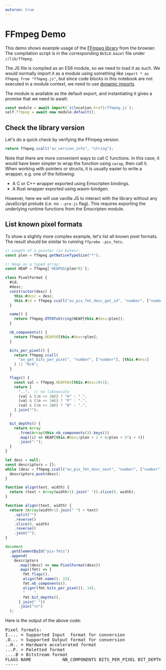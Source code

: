 ```yaml
---
autorun: true
---
```


# FFmpeg Demo

This demo shows example usage of the [FFmpeg library] from the browser. The
compilation script is in the corresponding `BUILD.bazel` file under
`//lib/ffmpeg`.

[FFmpeg library]: https://www.ffmpeg.org

The JS file is compiled as an ES6 module, so we need to load it as such. We
would normally import it as a module using something like `import * as FFmpeg
from "ffmpeg.js"`, but since code blocks in this notebook are not executed
in a module context, we need to use [dynamic imports].

[dynamic imports]: https://developer.mozilla.org/en-US/docs/Web/JavaScript/Reference/Operators/import

The module is available as the default export, and instantiating it gives a
promise that we need to await:

```js
const module = await import(`${location.href}/ffmpeg.js`);
self.ffmpeg = await new module.default();
```

## Check the library version

Let's do a quick check by verifying the FFmpeg version.

```js
return ffmpeg.ccall("av_version_info", "string");
```

Note that there are more convenient ways to call C functions. In this case, it
would have been simpler to wrap the function using `cwrap`, then call it. When
working with pointers or structs, it is usually easier to write a wrapper, e.g.
one of the following:

- A C or C++ wrapper exported using Emscripten bindings.
- A Rust wrapper exported using wasm-bindgen.

However, here we will use vanilla JS to interact with the library without any
JavaScript prelude (i.e. no `--pre-js` flag). This requires exporting the
underlying runtime functions from the Emscripten module.

## List known pixel formats

To show a slightly more complex example, let's list all known pixel formats.
The result should be similar to running `ffprobe -pix_fmts`.

```js
// Length of a pointer (in bytes):
const plen = ffmpeg.getNativeTypeSize("*");

// Heap as a typed array:
const HEAP = ffmpeg[`HEAPU${plen*8}`];

class PixelFormat {
  #id;
  #desc;
  constructor(desc) {
    this.#desc = desc;
    this.#id = ffmpeg.ccall("av_pix_fmt_desc_get_id", "number", ["number"], [desc]);
  }

  name() {
    return ffmpeg.UTF8ToString(HEAP[this.#desc/plen]);
  }

  nb_components() {
    return ffmpeg.HEAPU8[this.#desc+plen];
  }

  bits_per_pixel() {
    return ffmpeg.ccall(
      "av_get_bits_per_pixel", "number", ["number"], [this.#desc]
    ) || "N/A";
  }

  flags() {
    const val = ffmpeg.HEAPU64[this.#desc/8+1];
    return [
      "..",  // no libswscale
      (val & (1n << 3n)) ? "H" : ".",
      (val & (1n << 1n)) ? "P" : ".",
      (val & (1n << 2n)) ? "B" : ".",
    ].join("");
  }

  bit_depths() {
    return Array
      .from(Array(this.nb_components()).keys())
      .map((i) => HEAP[this.#desc/plen + 2 + 8/plen + 5*i + 4])
      .join("-");
  }
}

let desc = null;
const descriptors = [];
while (desc = ffmpeg.ccall("av_pix_fmt_desc_next", "number", ["number"], [desc])) {
  descriptors.push(desc);
}

function align(text, width) {
  return (text + Array(width+1).join(" ")).slice(0, width);
}

function alignr(text, width) {
  return (Array(width+1).join(" ") + text)
    .split("")
    .reverse()
    .slice(0, width)
    .reverse()
    .join("");
}

document
  .getElementById("pix-fmts")
  .append(
    descriptors
      .map((desc) => new PixelFormat(desc))
      .map((fmt) => [
        fmt.flags(),
        align(fmt.name(), 22),
        fmt.nb_components(),
        alignr(fmt.bits_per_pixel(), 14),
        "    ",
        fmt.bit_depths(),
      ].join(" "))
      .join("\n")
  );
```

Here is the output of the above code:

<pre id="pix-fmts">
Pixel formats:
I.... = Supported Input  format for conversion
.O... = Supported Output format for conversion
..H.. = Hardware accelerated format
...P. = Paletted format
....B = Bitstream format
FLAGS NAME            NB_COMPONENTS BITS_PER_PIXEL BIT_DEPTHS
-----
</pre>
